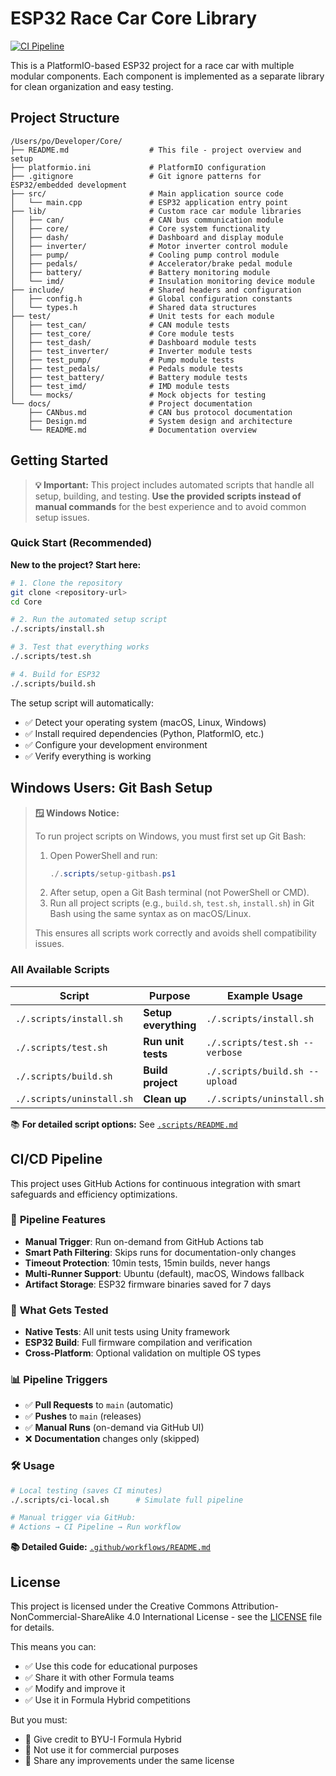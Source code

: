 # ESP32 Race Car Core Library

[![CI Pipeline](https://github.com/byui-formula-hybrid/Core/actions/workflows/ci.yml/badge.svg)](https://github.com/byui-formula-hybrid/Core/actions/workflows/ci.yml)

This is a PlatformIO-based ESP32 project for a race car with multiple modular components. Each component is implemented as a separate library for clean organization and easy testing.

## Project Structure

```
/Users/po/Developer/Core/
├── README.md                  # This file - project overview and setup
├── platformio.ini             # PlatformIO configuration 
├── .gitignore                 # Git ignore patterns for ESP32/embedded development
├── src/                       # Main application source code
│   └── main.cpp               # ESP32 application entry point
├── lib/                       # Custom race car module libraries
│   ├── can/                   # CAN bus communication module
│   ├── core/                  # Core system functionality
│   ├── dash/                  # Dashboard and display module
│   ├── inverter/              # Motor inverter control module
│   ├── pump/                  # Cooling pump control module
│   ├── pedals/                # Accelerator/brake pedal module
│   ├── battery/               # Battery monitoring module
│   └── imd/                   # Insulation monitoring device module
├── include/                   # Shared headers and configuration
│   ├── config.h               # Global configuration constants
│   └── types.h                # Shared data structures
├── test/                      # Unit tests for each module
│   ├── test_can/              # CAN module tests
│   ├── test_core/             # Core module tests
│   ├── test_dash/             # Dashboard module tests
│   ├── test_inverter/         # Inverter module tests
│   ├── test_pump/             # Pump module tests
│   ├── test_pedals/           # Pedals module tests
│   ├── test_battery/          # Battery module tests
│   ├── test_imd/              # IMD module tests
│   └── mocks/                 # Mock objects for testing
└── docs/                      # Project documentation
    ├── CANbus.md              # CAN bus protocol documentation
    ├── Design.md              # System design and architecture
    └── README.md              # Documentation overview
```

## Getting Started

> **💡 Important:** This project includes automated scripts that handle all setup, building, and testing. **Use the provided scripts instead of manual commands** for the best experience and to avoid common setup issues.

### Quick Start (Recommended)

**New to the project? Start here:**

```bash
# 1. Clone the repository
git clone <repository-url>
cd Core

# 2. Run the automated setup script
./.scripts/install.sh

# 3. Test that everything works
./.scripts/test.sh

# 4. Build for ESP32
./.scripts/build.sh
```

The setup script will automatically:
- ✅ Detect your operating system (macOS, Linux, Windows)
- ✅ Install required dependencies (Python, PlatformIO, etc.)
- ✅ Configure your development environment
- ✅ Verify everything is working

## Windows Users: Git Bash Setup

> **🪟 Windows Notice:**
>
> To run project scripts on Windows, you must first set up Git Bash:
>
> 1. Open PowerShell and run:
>    ```powershell
>    ./.scripts/setup-gitbash.ps1
>    ```
> 2. After setup, open a Git Bash terminal (not PowerShell or CMD).
> 3. Run all project scripts (e.g., `build.sh`, `test.sh`, `install.sh`) in Git Bash using the same syntax as on macOS/Linux.
>
> This ensures all scripts work correctly and avoids shell compatibility issues.

### All Available Scripts

| Script | Purpose | Example Usage |
|--------|---------|---------------|
| `./.scripts/install.sh` | **Setup everything** | `./.scripts/install.sh` |
| `./.scripts/test.sh` | **Run unit tests** | `./.scripts/test.sh --verbose` |
| `./.scripts/build.sh` | **Build project** | `./.scripts/build.sh --upload` |
| `./.scripts/uninstall.sh` | **Clean up** | `./.scripts/uninstall.sh` |

📚 **For detailed script options:** See [`.scripts/README.md`](.scripts/README.md)

## CI/CD Pipeline

This project uses GitHub Actions for continuous integration with smart safeguards and efficiency optimizations.

### 🚀 **Pipeline Features**
- **Manual Trigger**: Run on-demand from GitHub Actions tab
- **Smart Path Filtering**: Skips runs for documentation-only changes  
- **Timeout Protection**: 10min tests, 15min builds, never hangs
- **Multi-Runner Support**: Ubuntu (default), macOS, Windows fallback
- **Artifact Storage**: ESP32 firmware binaries saved for 7 days

### 🧪 **What Gets Tested**
- **Native Tests**: All unit tests using Unity framework
- **ESP32 Build**: Full firmware compilation and verification
- **Cross-Platform**: Optional validation on multiple OS types

### 📊 **Pipeline Triggers**
- ✅ **Pull Requests** to `main` (automatic)
- ✅ **Pushes** to `main` (releases)  
- ✅ **Manual Runs** (on-demand via GitHub UI)
- ❌ **Documentation** changes only (skipped)

### 🛠️ **Usage**
```bash
# Local testing (saves CI minutes)
./.scripts/ci-local.sh      # Simulate full pipeline

# Manual trigger via GitHub:
# Actions → CI Pipeline → Run workflow
```

**📚 Detailed Guide:** [`.github/workflows/README.md`](.github/workflows/README.md)

## License

This project is licensed under the Creative Commons Attribution-NonCommercial-ShareAlike 4.0 International License - see the [LICENSE](LICENSE) file for details.

This means you can:
- ✅ Use this code for educational purposes
- ✅ Share it with other Formula teams
- ✅ Modify and improve it
- ✅ Use it in Formula Hybrid competitions

But you must:
- 📝 Give credit to BYU-I Formula Hybrid
- 🚫 Not use it for commercial purposes
- 🔄 Share any improvements under the same license

